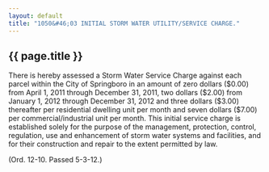 ---
layout: default 
title: "1050&#46;03 INITIAL STORM WATER UTILITY/SERVICE CHARGE."---

{{ page.title }}
----------------

There is hereby assessed a Storm Water Service Charge against each
parcel within the City of Springboro in an amount of zero dollars
(\$0.00) from April 1, 2011 through December 31, 2011, two dollars
(\$2.00) from January 1, 2012 through December 31, 2012 and three
dollars (\$3.00) thereafter per residential dwelling unit per month and
seven dollars (\$7.00) per commercial/industrial unit per month. This
initial service charge is established solely for the purpose of the
management, protection, control, regulation, use and enhancement of
storm water systems and facilities, and for their construction and
repair to the extent permitted by law.

(Ord. 12-10. Passed 5-3-12.)
